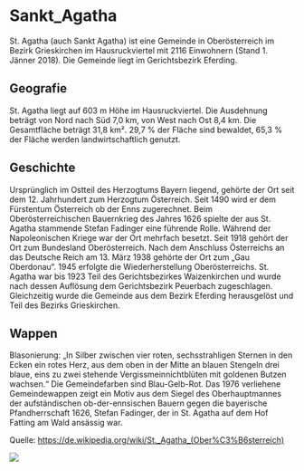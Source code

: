 ﻿# Sankt_Agatha
St. Agatha (auch Sankt Agatha) ist eine Gemeinde in Oberösterreich im Bezirk Grieskirchen im Hausruckviertel mit 2116 Einwohnern (Stand 1. Jänner 2018). 
Die Gemeinde liegt im Gerichtsbezirk Eferding. 

## Geografie
St. Agatha liegt auf 603 m Höhe im Hausruckviertel. Die Ausdehnung beträgt von Nord nach Süd 7,0 km, von West nach Ost 8,4 km. 
Die Gesamtfläche beträgt 31,8 km². 29,7 % der Fläche sind bewaldet, 65,3 % der Fläche werden landwirtschaftlich genutzt. 

## Geschichte
Ursprünglich im Ostteil des Herzogtums Bayern liegend, gehörte der Ort seit dem 12. Jahrhundert zum Herzogtum Österreich. Seit 1490 wird er dem Fürstentum Österreich ob der Enns zugerechnet. Beim Oberösterreichischen Bauernkrieg des Jahres 1626 spielte der aus St. Agatha stammende Stefan Fadinger eine führende Rolle. Während der Napoleonischen Kriege war der Ort mehrfach besetzt. Seit 1918 gehört der Ort zum Bundesland Oberösterreich. Nach dem Anschluss Österreichs an das Deutsche Reich am 13. März 1938 gehörte der Ort zum „Gau Oberdonau“. 1945 erfolgte die Wiederherstellung Oberösterreichs.
St. Agatha war bis 1923 Teil des Gerichtsbezirkes Waizenkirchen und wurde nach dessen Auflösung dem Gerichtsbezirk Peuerbach zugeschlagen. Gleichzeitig wurde die Gemeinde aus dem Bezirk Eferding herausgelöst und Teil des Bezirks Grieskirchen. 

## Wappen
Blasonierung: „In Silber zwischen vier roten, sechsstrahligen Sternen in den Ecken ein rotes Herz, aus dem oben in der Mitte an blauen Stengeln drei blaue, eins zu zwei stehende Vergissmeinnichtblüten mit goldenen Butzen wachsen.“
Die Gemeindefarben sind Blau-Gelb-Rot.
Das 1976 verliehene Gemeindewappen zeigt ein Motiv aus dem Siegel des Oberhauptmannes der aufständischen ob-der-ennsischen Bauern gegen die bayerische Pfandherrschaft 1626, Stefan Fadinger, der in St. Agatha auf dem Hof Fatting am Wald ansässig war. 


Quelle: https://de.wikipedia.org/wiki/St._Agatha_(Ober%C3%B6sterreich)

![](Bild/Agatha.jpeg)
